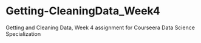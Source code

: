 # Getting-CleaningData_Week4
Getting and Cleaning Data, Week 4 assignment for Courseera Data Science Specialization
